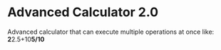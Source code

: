 # Advanced Calculator 2.0
Advanced calculator that can execute multiple operations at once like: **2**2.5+10**5/10**
